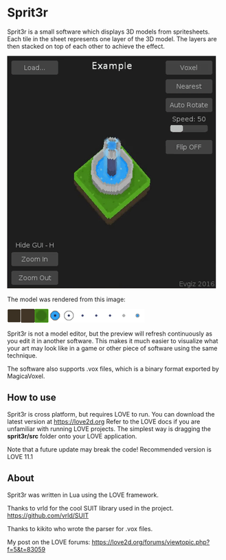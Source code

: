 # Sprit3r

Sprit3r is a small software which displays 3D models from spritesheets. Each tile in the sheet
represents one layer of the 3D model. The layers are then stacked on top of each other to achieve the effect.

![ScreenShot](img/sprit3r.gif?raw=true)

The model was rendered from this image:

![ScreenShot](img/sheet.png?raw=true)


Sprit3r is not a model editor, but the preview will refresh continuously as you edit it in another software. This makes it much easier to visualize what your art may
look like in a game or other piece of software using the same technique.

The software also supports .vox files, which is a binary format exported by MagicaVoxel.

## How to use

Sprit3r is cross platform, but requires LOVE to run. You can download the latest version at https://love2d.org
Refer to the LOVE docs if you are unfamiliar with running LOVE projects. The simplest way is dragging the **sprit3r/src** folder onto your LOVE application.

Note that a future update may break the code! Recommended version is LOVE 11.1 

## About

Sprit3r was written in Lua using the LOVE framework.

Thanks to vrld for the cool SUIT library used in the project.
https://github.com/vrld/SUIT

Thanks to kikito who wrote the parser for .vox files.

My post on the LOVE forums:
https://love2d.org/forums/viewtopic.php?f=5&t=83059